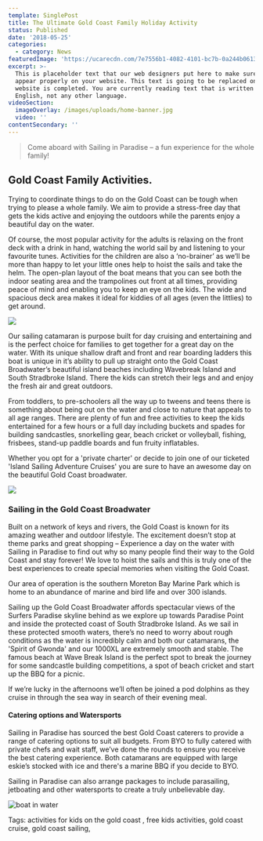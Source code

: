 ```yaml
---
template: SinglePost
title: The Ultimate Gold Coast Family Holiday Activity
status: Published
date: '2018-05-25'
categories:
  - category: News
featuredImage: 'https://ucarecdn.com/7e7556b1-4082-4101-bc7b-0a244b0613eb/'
excerpt: >-
  This is placeholder text that our web designers put here to make sure words
  appear properly on your website. This text is going to be replaced once the
  website is completed. You are currently reading text that is written in
  English, not any other language.
videoSection:
  imageOverlay: /images/uploads/home-banner.jpg
  video: ''
contentSecondary: ''
---
```

> Come aboard with Sailing in Paradise – a fun experience for the whole family!

## Gold Coast Family Activities.

Trying to coordinate things to do on the Gold Coast can be tough when trying to please a whole family.    We aim to provide a stress-free day that gets the kids active and enjoying the outdoors while the parents enjoy a beautiful day on the water. 

Of course, the most popular activity for the adults is relaxing on the front deck with a drink in hand, watching the world sail by and listening to your favourite tunes.   Activities for the children are also a ‘no-brainer’ as we’ll be more than happy to let your little ones help to hoist the sails and take the helm.     The open-plan layout of the boat means that you can see both the indoor seating area and the trampolines out front at all times, providing peace of mind and enabling you to keep an eye on the kids.   The wide and spacious deck area makes it ideal for kiddies of all ages (even the littlies) to get around.  

![](https://ucarecdn.com/5c0ffbbb-d623-40d7-b8bb-62e720edbc18/)

Our sailing catamaran is purpose built for day cruising and entertaining and is the perfect choice for families to get together for a great day on the water.  With its unique shallow draft and front and rear boarding ladders this boat is unique in it’s ability to pull up straight onto the Gold Coast Broadwater’s beautiful island beaches including Wavebreak Island and South Stradbroke Island. There the kids can stretch their legs and and enjoy the fresh air and great outdoors.

From toddlers, to pre-schoolers all the way up to tweens and teens there is something about being out on the water and close to nature that appeals to all age ranges.    There are plenty of fun and free activities to keep the kids entertained for a few hours or a full day including buckets and spades for building sandcastles, snorkelling gear, beach cricket or volleyball, fishing, frisbees, stand-up paddle boards and fun fruity inflatables.

Whether you opt for a 'private charter' or decide to join one of our ticketed 'Island Sailing Adventure Cruises' you are sure to have an awesome day on the beautiful Gold Coast broadwater.

![](https://ucarecdn.com/ae4aa7fd-519a-4053-a000-1b355592ef08/)

### Sailing in the Gold Coast Broadwater

Built on a network of keys and rivers, the Gold Coast is known for its amazing weather and outdoor lifestyle. The excitement doesn’t stop at theme parks and great shopping – Experience a day on the water with Sailing in Paradise to find out why so many people find their way to the Gold Coast and stay forever!  We love to hoist the sails and this is truly one of the best experiences to create special memories when visiting the Gold Coast.

Our area of operation is the southern Moreton Bay Marine Park which is home to an abundance of marine and bird life and over 300 islands.

Sailing up the Gold Coast Broadwater affords spectacular views of the Surfers Paradise skyline behind as we explore up towards Paradise Point and inside the protected coast of South Stradbroke Island. As we sail in these protected smooth waters, there’s no need to worry about rough conditions as the water is incredibly calm and both our catamarans, the 'Spirit of Gwonda' and our 1000XL are extremely smooth and stable. The famous beach at Wave Break Island is the perfect spot to break the journey for some sandcastle building competitions, a spot of beach cricket and start up the BBQ for a picnic.

If we’re lucky in the afternoons we’ll often be joined a pod dolphins as they cruise in through the sea way in search of their evening meal.

#### Catering options and Watersports

Sailing in Paradise has sourced the best Gold Coast caterers to provide a range of catering options to suit all budgets. From BYO to fully catered with private chefs and wait staff, we’ve done the rounds to ensure you receive the best catering experience. Both catamarans  are equipped with large eskie’s stocked with ice and there's a marine BBQ if you decide to BYO.

Sailing in Paradise can also arrange packages to include parasailing, jetboating and other watersports to create a truly unbelievable day.

![boat in water](https://ucarecdn.com/801e44e1-aab4-4f67-ac15-9ffac97d091c/)

Tags: activities for kids on the gold coast
, free kids activities, gold coast cruise, gold coast sailing,
